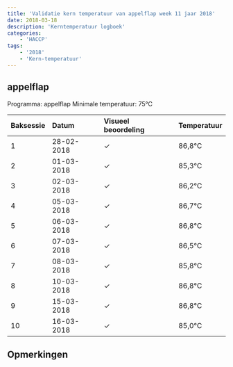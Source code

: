 ```yaml
---
title: 'Validatie kern temperatuur van appelflap week 11 jaar 2018'
date: 2018-03-18
description: 'Kerntemperatuur logboek'
categories:
    - 'HACCP'
tags:
    - '2018'
    - 'Kern-temperatuur'
---
```


## appelflap

Programma: appelflap
Minimale temperatuur: 75°C

| Baksessie | Datum | Visueel beoordeling | Temperatuur |
|:---|:---|:---|:---|
| 1 | 28-02-2018 | &check; | 86,8°C |
| 2 | 01-03-2018 | &check; | 85,3°C |
| 3 | 02-03-2018 | &check; | 86,2°C |
| 4 | 05-03-2018 | &check; | 86,7°C |
| 5 | 06-03-2018 | &check; | 86,8°C |
| 6 | 07-03-2018 | &check; | 86,5°C |
| 7 | 08-03-2018 | &check; | 85,8°C |
| 8 | 10-03-2018 | &check; | 86,8°C |
| 9 | 15-03-2018 | &check; | 86,8°C |
| 10 | 16-03-2018 | &check; | 85,0°C |

## Opmerkingen


